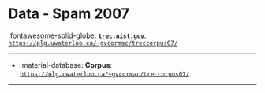 # Data - Spam 2007 

:fontawesome-solid-globe: **`trec.nist.gov`**: [`https://plg.uwaterloo.ca/~gvcormac/treccorpus07/`](https://plg.uwaterloo.ca/~gvcormac/treccorpus07/)

---

- :material-database: **Corpus**: [`https://plg.uwaterloo.ca/~gvcormac/treccorpus07/`](https://plg.uwaterloo.ca/~gvcormac/treccorpus07/)


---

